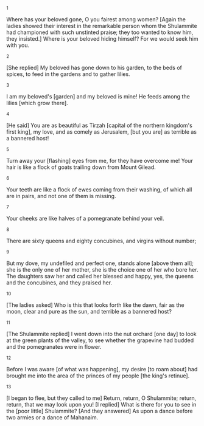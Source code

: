 <sup>1</sup> 

Where has your beloved gone, O you fairest among women? [Again the ladies showed their interest in the remarkable person whom the Shulammite had championed with such unstinted praise; they too wanted to know him, they insisted.] Where is your beloved hiding himself? For we would seek him with you. 

<sup>2</sup> 

[She replied] My beloved has gone down to his garden, to the beds of spices, to feed in the gardens and to gather lilies. 

<sup>3</sup> 

I am my beloved's [garden] and my beloved is mine! He feeds among the lilies [which grow there]. 

<sup>4</sup> 

[He said] You are as beautiful as Tirzah [capital of the northern kingdom's first king], my love, and as comely as Jerusalem, [but you are] as terrible as a bannered host! 

<sup>5</sup> 

Turn away your [flashing] eyes from me, for they have overcome me! Your hair is like a flock of goats trailing down from Mount Gilead. 

<sup>6</sup> 

Your teeth are like a flock of ewes coming from their washing, of which all are in pairs, and not one of them is missing. 

<sup>7</sup> 

Your cheeks are like halves of a pomegranate behind your veil. 

<sup>8</sup> 

There are sixty queens and eighty concubines, and virgins without number; 

<sup>9</sup> 

But my dove, my undefiled and perfect one, stands alone [above them all]; she is the only one of her mother, she is the choice one of her who bore her. The daughters saw her and called her blessed and happy, yes, the queens and the concubines, and they praised her. 

<sup>10</sup> 

[The ladies asked] Who is this that looks forth like the dawn, fair as the moon, clear and pure as the sun, and terrible as a bannered host? 

<sup>11</sup> 

[The Shulammite replied] I went down into the nut orchard [one day] to look at the green plants of the valley, to see whether the grapevine had budded and the pomegranates were in flower. 

<sup>12</sup> 

Before I was aware [of what was happening], my desire [to roam about] had brought me into the area of the princes of my people [the king's retinue]. 

<sup>13</sup> 

[I began to flee, but they called to me] Return, return, O Shulammite; return, return, that we may look upon you! [I replied] What is there for you to see in the [poor little] Shulammite? [And they answered] As upon a dance before two armies or a dance of Mahanaim.